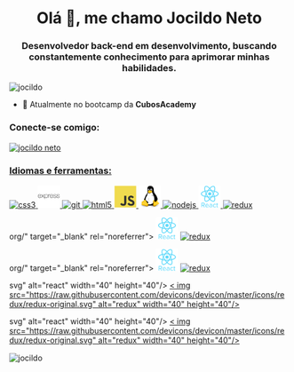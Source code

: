 <h1 align="center">Olá 👋, me chamo Jocildo Neto</h1>
<h3 align="center">Desenvolvedor back-end em desenvolvimento, buscando constantemente conhecimento para aprimorar minhas habilidades.</h3>

<p align= "left"> <img src="https://komarev.com/ghpvc/?username=jocildo&label=Profile%20views&color=0e75b6&style=flat" alt="jocildo" /> </p>

- 🌱 Atualmente no bootcamp da **CubosAcademy**

<h3 align="left">Conecte-se comigo:</h3>
<p align="left">
<a href="https://linkedin.com/in/jocildo neto" target="blank "><img align="center" src="https://raw.githubusercontent.com/rahuldkjain/github-profile-readme-generator/master/src/images/icons/Social/linked-in-alt.svg" alt="jocildo neto" height="30" width="40" /></ a>
</p>

<h3 align="left">Idiomas e ferramentas:</h3>
<p align="left"> <a href="https://www.w3schools.com/css/" target="_blank" rel="noreferrer"> <img src="https://raw.githubusercontent. com/devicons/devicon/master/icons/css3/css3-original-wordmark.svg" alt="css3" width="40" height="40"/> </a> <a href="https:// expressjs.com" target="_blank" rel="noreferrer"> <img src="https://raw.githubusercontent.com/devicons/devicon/master/icons/express/express-original-wordmark.svg" alt= "express" width="40" height="40"/> </a> <a href="https://git-scm.com/" target="_blank" rel="noreferrer"> <img src="https://www.vectorlogo.zone/logos/git-scm/git-scm-icon.svg" alt="git" width= "40" height="40"/> </a> <a href="https://www.w3.org/html/" target="_blank" rel="noreferrer"> <img src="https: //raw.githubusercontent.com/devicons/devicon/master/icons/html5/html5-original-wordmark.svg" alt="html5" width="40" height="40"/> </a> <a href ="https://developer.mozilla.org/en-US/docs/Web/JavaScript" target="_blank" rel="noreferrer"> <img src="https://raw.githubusercontent.com/devicons/devicon/master/icons/javascript/javascript-original.svg" alt="javascript" width="40" height="40"/> </a> <a href="https://www. linux.org/" target="_blank" rel="noreferrer"> <img src="https://raw.githubusercontent.com/devicons/devicon/master/icons/linux/linux-original.svg" alt=" linux" width="40" height="40"/> </a> <a href="https://nodejs.org" target="_blank" rel="noreferrer"> <img src="https:/ /raw.githubusercontent.com/devicons/devicon/master/icons/nodejs/nodejs-original-wordmark.svg" alt="nodejs" width="40" height="40"/> </a> <a href="https://reactjs.org/" target="_blank" rel="noreferrer"> <img src="https://raw.githubusercontent.com/devicons/devicon/master/icons/react/react-original-wordmark.svg" alt="react" width="40" height="40"/> </ a> <a href="https://redux.js.org" target="_blank" rel="noreferrer"> <img src="https://raw.githubusercontent.com/devicons/devicon/master/icons /redux/redux-original.svg" alt="redux" width="40" height="40"/> </a> </p>org/" target="_blank" rel="noreferrer"> <img src="https://raw.githubusercontent.com/devicons/devicon/master/icons/react/react-original-wordmark.svg" alt=" reagir" width="40" height="40"/> </a> <a href="https://redux.js.org" target="_blank" rel="noreferrer"> <img src="https ://raw.githubusercontent.com/devicons/devicon/master/icons/redux/redux-original.svg" alt="redux" width="40" height="40"/> </a> </p>org/" target="_blank" rel="noreferrer"> <img src="https://raw.githubusercontent.com/devicons/devicon/master/icons/react/react-original-wordmark.svg" alt=" reagir" width="40" height="40"/> </a> <a href="https://redux.js.org" target="_blank" rel="noreferrer"> <img src="https ://raw.githubusercontent.com/devicons/devicon/master/icons/redux/redux-original.svg" alt="redux" width="40" height="40"/> </a> </p>svg" alt="react" width="40" height="40"/> </a> <a href="https://redux.js.org" target="_blank" rel="noreferrer"> < img src="https://raw.githubusercontent.com/devicons/devicon/master/icons/redux/redux-original.svg" alt="redux" width="40" height="40"/> </a > </p>svg" alt="react" width="40" height="40"/> </a> <a href="https://redux.js.org" target="_blank" rel="noreferrer"> < img src="https://raw.githubusercontent.com/devicons/devicon/master/icons/redux/redux-original.svg" alt="redux" width="40" height="40"/> </a > </p>

<p><img align="center" src="https://github-readme-streak-stats.herokuapp.com/?user=jocildo&" alt="jocildo" /></p>
